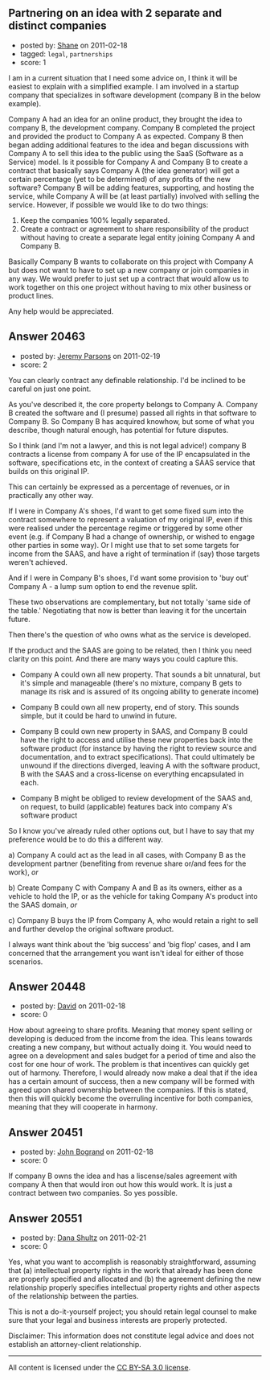 ## Partnering on an idea with 2 separate and distinct companies

- posted by: [Shane](https://stackexchange.com/users/-1/3028-shane) on 2011-02-18
- tagged: `legal`, `partnerships`
- score: 1

I am in a current situation that I need some advice on, I think it will be easiest to explain with a simplified example. I am involved in a startup company that specializes in software development (company B in the below example).

Company A had an idea for an online product, they brought the idea to company B, the development company. Company B completed the project and provided the product to Company A as expected. Company B then began adding additional features to the idea and began discussions with Company A to sell this idea to the public using the SaaS (Software as a Service) model. Is it possible for Company A and Company B to create a contract that basically says Company A (the idea generator) will get a certain percentage (yet to be determined) of any profits of the new software? Company B will be adding features, supporting, and hosting the service, while Company A will be (at least partially) involved with selling the service. However, if possible we would like to do two things:

1. Keep the companies 100% legally separated.
2. Create a contract or agreement to share responsibility of the product without having to create a separate legal entity joining Company A and Company B.

Basically Company B wants to collaborate on this project with Company A but does not want to have to set up a new company or join companies in any way. We would prefer to just set up a contract that would allow us to work together on this one project without having to mix other business or product lines.

Any help would be appreciated.


## Answer 20463

- posted by: [Jeremy Parsons](https://stackexchange.com/users/-1/4291-jeremy-parsons) on 2011-02-19
- score: 2

You can clearly contract any definable relationship. I'd be inclined to be careful on just one point.

As you've described it, the core property belongs to Company A. Company B created the software and (I presume) passed all rights in that software to Company B. So Company B has acquired knowhow, but some of what you describe, though natural enough, has potential for future disputes.

So I think (and I'm not a lawyer, and this is not legal advice!) company B contracts a license from company A for use of the IP encapsulated in the software, specifications etc, in the context of creating a SAAS service that builds on this original IP.

This can certainly be expressed as a percentage of revenues, or in practically any other way. 

If I were in Company A's shoes, I'd want to get some fixed sum into the contract somewhere to represent a valuation of my original IP, even if this were realised under the percentage regime or triggered by some other event (e.g. if Company B had a change of ownership, or wished to engage other parties in some way). Or I might use that to set some targets for income from the SAAS, and have a right of termination if (say) those targets weren't achieved.

And if I were in Company B's shoes, I'd want some provision to 'buy out' Company A - a lump sum option to end the revenue split.

These two observations are complementary, but not totally 'same side of the table.' Negotiating that now is better than leaving it for the uncertain future.

Then there's the question of who owns what as the service is developed.

If the product and the SAAS are going to be related, then I think you need clarity on this point. And there are many ways you could capture this.

* Company A could own all new property. That sounds a bit unnatural, but it's simple and manageable (there's no mixture, company B gets to manage its risk and is assured of its ongoing ability to generate income)

* Company B could own all new property, end of story. This sounds simple, but it could be hard to unwind in future.

* Company B could own new property in SAAS, and Company B could have the right to access and utilise these new properties back into the software product (for instance by having the right to review source and documentation, and to extract specifications). That could ultimately be unwound if the directions diverged, leaving A with the software product, B with the SAAS and a cross-license on everything encapsulated in each.

* Company B might be obliged to review development of the SAAS and, on request, to build (applicable) features back into company A's software product

So I know you've already ruled other options out, but I have to say that my preference would be to do this a different way.

a) Company A could act as the lead in all cases, with Company B as the development partner (benefiting from revenue share or/and fees for the work), *or*

b) Create Company C  with Company A and B as its owners, either as a vehicle to hold the IP, or as the vehicle for taking Company A's product into the SAAS domain, *or*

c) Company B buys the IP from Company A, who would retain a right to sell and further develop the original software product.

I always want think about the 'big success' and 'big flop' cases, and I am concerned that the arrangement you want isn't ideal for either of those scenarios.


## Answer 20448

- posted by: [David](https://stackexchange.com/users/-1/2684-david) on 2011-02-18
- score: 0

How about agreeing to share profits. Meaning that money spent selling or developing is deduced from the income from the idea. This leans towards creating a new company, but without actually doing it. You would need to agree on a development and sales budget for a period of time and also the cost for one hour of work. The problem is that incentives can quickly get out of harmony. Therefore, I would already now make a deal that if the idea has a certain amount of success, then a new company will be formed with agreed upon shared ownership between the companies. If this is stated, then this will quickly become the overruling incentive for both companies, meaning that they will cooperate in harmony.


## Answer 20451

- posted by: [John Bogrand](https://stackexchange.com/users/-1/3577-john-bogrand) on 2011-02-18
- score: 0

If company B owns the idea and has a liscense/sales agreement with company A then that would iron out how this would work.  It is just a contract between two companies.  So yes possible.


## Answer 20551

- posted by: [Dana Shultz](https://stackexchange.com/users/-1/1841-dana-shultz) on 2011-02-21
- score: 0

Yes, what you want to accomplish is reasonably straightforward, assuming that (a) intellectual property rights in the work that already has been done are properly specified and allocated and (b) the agreement defining the new relationship properly specifies intellectual property rights and other aspects of the relationship between the parties.

This is not a do-it-yourself project; you should retain legal counsel to make sure that your legal and business interests are properly protected.

Disclaimer: This information does not constitute legal advice and does not establish an attorney-client relationship.



---

All content is licensed under the [CC BY-SA 3.0 license](https://creativecommons.org/licenses/by-sa/3.0/).
